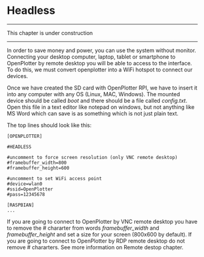 # Headless

---

This chapter is under construction

---
In order to save money and power, you can use the system without monitor. Connecting your desktop computer, laptop, tablet or smartphone to OpenPlotter by remote desktop you will be able to access to the interface. To do this, we must convert openplotter into a WiFi hotspot to connect our devices.

Once we have created the SD card with OpenPlotter RPI, we have to insert it into any computer with any OS (Linux, MAC, Windows). The mounted device should be called *boot* and there should be a file called *config.txt*. Open this file in a text editor like notepad on windows, but not anything like MS Word which can save is as something which is not just plain text.

The top lines should look like this:

```
[OPENPLOTTER]

#HEADLESS

#uncomment to force screen resolution (only VNC remote desktop)
#framebuffer_width=800
#framebuffer_height=600

#uncomment to set WiFi access point
#device=wlan0
#ssid=OpenPlotter
#pass=12345678

[RASPBIAN]
...
```
If you are going to connect to OpenPlotter by VNC remote desktop you have to remove the # chararter from words  *framebuffer_width* and *framebuffer_height* and set a size for your screen (800x600 by default). If you are going to connect to OpenPlotter by RDP remote desktop do not remove # chararters. See more information on Remote destop chapter.